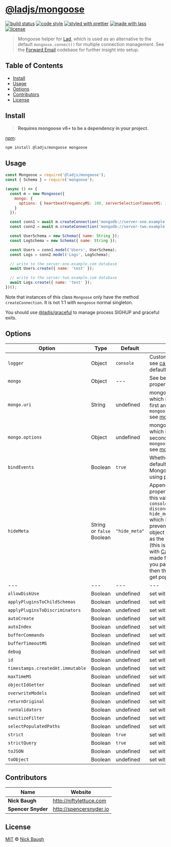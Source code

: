 # [**@ladjs/mongoose**](https://github.com/ladjs/mongoose)

[![build status](https://github.com/ladjs/mongoose/actions/workflows/ci.yml/badge.svg)](https://github.com/ladjs/mongoose/actions/workflows/ci.yml)
[![code style](https://img.shields.io/badge/code_style-XO-5ed9c7.svg)](https://github.com/sindresorhus/xo)
[![styled with prettier](https://img.shields.io/badge/styled_with-prettier-ff69b4.svg)](https://github.com/prettier/prettier)
[![made with lass](https://img.shields.io/badge/made_with-lass-95CC28.svg)](https://github.com/lassjs/lass)
[![license](https://img.shields.io/github/license/ladjs/mongoose.svg)](LICENSE)

> Mongoose helper for [Lad][], which is used as an alternative to the default `mongoose.connect()` for multiple connection management.  See the [Forward Email][forward-email] codebase for further insight into setup.


## Table of Contents

* [Install](#install)
* [Usage](#usage)
* [Options](#options)
* [Contributors](#contributors)
* [License](#license)


## Install

> **Requires mongoose v6+ to be a dependency in your project.**

[npm][]:

```sh
npm install @ladjs/mongoose mongoose
```


## Usage

```js
const Mongoose = require('@ladjs/mongoose');
const { Schema } = require('mongoose');

(async () => {
  const m = new Mongoose({
    mongo: {
      options: { heartbeatFrequencyMS: 100, serverSelectionTimeoutMS: 1000 }
    }
  });

  const conn1 = await m.createConnection('mongodb://server-one.example.com/database-name').asPromise();
  const conn2 = await m.createConnection('mongodb://server-two.example.com/database-name').asPromise();

  const UserSchema = new Schema({ name: String });
  const LogSchema = new Schema({ name: String });

  const Users = conn1.model('Users', UserSchema);
  const Logs = conn2.model('Logs', LogSchema);

  // write to the server-one.example.com database
  await Users.create({ name: 'test' });

  // write to the server-two.example.com database
  await Logs.create({ name: 'test' });
})();
```

Note that instances of this class `Mongoose` only have the method `createConnection`.  It is not 1:1 with `mongoose` normal singleton.

You should use [@ladjs/graceful][lad-graceful] to manage process SIGHUP and graceful exits.


## Options

| Option                           | Type                      | Default       | Description                                                                                                                                                                                                                                                                                                                                                                                                  |
| -------------------------------- | ------------------------- | ------------- | ------------------------------------------------------------------------------------------------------------------------------------------------------------------------------------------------------------------------------------------------------------------------------------------------------------------------------------------------------------------------------------------------------------ |
| `logger`                         | Object                    | `console`     | Custom logger function, see [cabin][] or [axe][] as a default if desired.                                                                                                                                                                                                                                                                                                                                    |
| `mongo`                          | Object                    | ---           | See below `uri` and `options` properties.                                                                                                                                                                                                                                                                                                                                                                    |
| `mongo.uri`                      | String                    | undefined     | mongo connection URI <br/> which is passed as the first argument to `mongoose.createConnection` <br/>see [mongo options docs](https://docs.mongodb.com/drivers/node/current/fundamentals/connection/#connection-options)                                                                                                                                                                                     |
| `mongo.options`                  | Object                    | undefined     | mongo connection options <br/> which is passed as the second argument to `mongoose.createConnection` <br/>see [mongo options docs](https://docs.mongodb.com/drivers/node/current/fundamentals/connection/#connection-options)                                                                                                                                                                                |
| `bindEvents`                     | Boolean                   | `true`        | Whether or not to bind default events to the Mongoose connection using provided `logger`.                                                                                                                                                                                                                                                                                                                    |
| `hideMeta`                       | String or `false` Boolean | `"hide_meta"` | Appends a `true` boolean property to a property with this value in logs, e.g. `console.log('mongoose disconnected', { hide_meta: true });` which is useful for preventing metadata object from being invoked as the second argument (this is meant for usage with [Cabin][] and [Axe][] and made for [Forward Email][forward-email]). If you pass a `false` value then this property will not get populated. |
| ---                              | ---                       | ---           | ---                                                                                                                                                                                                                                                                                                                                                                                                          |
| `allowDiskUse`                   | Boolean                   | undefined     | set with [mongoose.set][mongoose.set]                                                                                                                                                                                                                                                                                                                                                                        |
| `applyPluginsToChildSchemas`     | Boolean                   | undefined     | set with [mongoose.set][mongoose.set]                                                                                                                                                                                                                                                                                                                                                                        |
| `applyPluginsToDiscriminators`   | Boolean                   | undefined     | set with [mongoose.set][mongoose.set]                                                                                                                                                                                                                                                                                                                                                                        |
| `autoCreate`                     | Boolean                   | undefined     | set with [mongoose.set][mongoose.set]                                                                                                                                                                                                                                                                                                                                                                        |
| `autoIndex`                      | Boolean                   | undefined     | set with [mongoose.set][mongoose.set]                                                                                                                                                                                                                                                                                                                                                                        |
| `bufferCommands`                 | Boolean                   | undefined     | set with [mongoose.set][mongoose.set]                                                                                                                                                                                                                                                                                                                                                                        |
| `bufferTimeoutMS`                | Boolean                   | undefined     | set with [mongoose.set][mongoose.set]                                                                                                                                                                                                                                                                                                                                                                        |
| `debug`                          | Boolean                   | undefined     | set with [mongoose.set][mongoose.set]                                                                                                                                                                                                                                                                                                                                                                        |
| `id`                             | Boolean                   | undefined     | set with [mongoose.set][mongoose.set]                                                                                                                                                                                                                                                                                                                                                                        |
| `timestamps.createdAt.immutable` | Boolean                   | undefined     | set with [mongoose.set][mongoose.set]                                                                                                                                                                                                                                                                                                                                                                        |
| `maxTimeMS`                      | Boolean                   | undefined     | set with [mongoose.set][mongoose.set]                                                                                                                                                                                                                                                                                                                                                                        |
| `objectIdGetter`                 | Boolean                   | undefined     | set with [mongoose.set][mongoose.set]                                                                                                                                                                                                                                                                                                                                                                        |
| `overwriteModels`                | Boolean                   | undefined     | set with [mongoose.set][mongoose.set]                                                                                                                                                                                                                                                                                                                                                                        |
| `returnOriginal`                 | Boolean                   | undefined     | set with [mongoose.set][mongoose.set]                                                                                                                                                                                                                                                                                                                                                                        |
| `runValidators`                  | Boolean                   | undefined     | set with [mongoose.set][mongoose.set]                                                                                                                                                                                                                                                                                                                                                                        |
| `sanitizeFilter`                 | Boolean                   | undefined     | set with [mongoose.set][mongoose.set]                                                                                                                                                                                                                                                                                                                                                                        |
| `selectPopulatedPaths`           | Boolean                   | undefined     | set with [mongoose.set][mongoose.set]                                                                                                                                                                                                                                                                                                                                                                        |
| `strict`                         | Boolean                   | `true`        | set with [mongoose.set][mongoose.set]                                                                                                                                                                                                                                                                                                                                                                        |
| `strictQuery`                    | Boolean                   | `true`        | set with [mongoose.set][mongoose.set]                                                                                                                                                                                                                                                                                                                                                                        |
| `toJSON`                         | Boolean                   | undefined     | set with [mongoose.set][mongoose.set]                                                                                                                                                                                                                                                                                                                                                                        |
| `toObject`                       | Boolean                   | undefined     | set with [mongoose.set][mongoose.set]                                                                                                                                                                                                                                                                                                                                                                        |


## Contributors

| Name               | Website                   |
| ------------------ | ------------------------- |
| **Nick Baugh**     | <http://niftylettuce.com> |
| **Spencer Snyder** | <http://spencersnyder.io> |


## License

[MIT](LICENSE) © [Nick Baugh](http://niftylettuce.com)


##

[npm]: https://www.npmjs.com/

[lad]: https://lad.js.org

[mongoose.set]: https://mongoosejs.com/docs/api/mongoose.html#mongoose_Mongoose-set

[cabin]: https://github.com/cabinjs/cabin

[axe]: https://github.com/cabinjs/axe

[forward-email]: https://github.com/forwardemail/forwardemail.net

[lad-graceful]: https://github.com/ladjs/graceful
